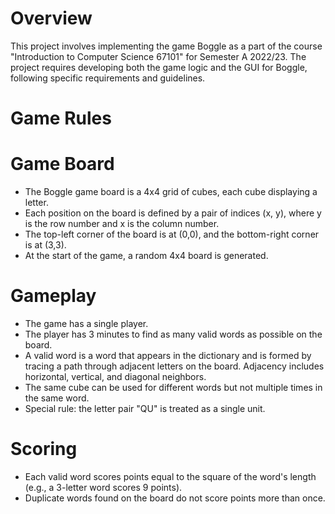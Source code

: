 # Overview
This project involves implementing the game Boggle as a part of the course "Introduction to Computer Science 67101" for Semester A 2022/23.
The project requires developing both the game logic and the GUI for Boggle, following specific requirements and guidelines.

# Game Rules
# Game Board
* The Boggle game board is a 4x4 grid of cubes, each cube displaying a letter.
* Each position on the board is defined by a pair of indices (x, y), where y is the row number and x is the column number.
* The top-left corner of the board is at (0,0), and the bottom-right corner is at (3,3).
* At the start of the game, a random 4x4 board is generated.
# Gameplay
* The game has a single player.
* The player has 3 minutes to find as many valid words as possible on the board.
* A valid word is a word that appears in the dictionary and is formed by tracing a path through adjacent letters on the board.
  Adjacency includes horizontal, vertical, and diagonal neighbors.
* The same cube can be used for different words but not multiple times in the same word.
* Special rule: the letter pair "QU" is treated as a single unit.
# Scoring
* Each valid word scores points equal to the square of the word's length (e.g., a 3-letter word scores 9 points).
* Duplicate words found on the board do not score points more than once.
